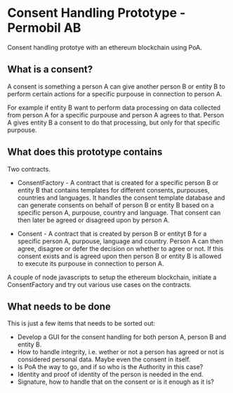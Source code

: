 # Consent Handling Prototype - Permobil AB
Consent handling prototye with an ethereum blockchain using PoA.
## What is a consent?
A consent is something a person A can give another person B or entity B to perform certain actions for a specific purpouse in connection to person A.

For example if entity B want to perform data processing on data collected from person A for a specific purpouse and person A agrees to that. Person A gives entity B a consent to do that processing, but only for that specific purpouse.
## What does this prototype contains
Two contracts.
- ConsentFactory - A contract that is created for a specific person B or entity B that contains templates for different consents, purpouses, countries and languages. It handles the consent template database and can generate consents on behalf of person B or entity B based on a specific person A, purpouse, country and language. That consent can then later be agreed or disagreed upon by person A.

- Consent - A contract that is created by person B or entityt B for a specific person A, purpouse, language and country. Person A can then agree, disagree or defer the decision on whether to agree or not. If this consent exists and is agreed upon then person B or entity B is allowed to execute its purpouse in connection to person A.

A couple of node javascripts to setup the ethereum blockchain, initiate a ConsentFactory and try out various use cases on the contracts.

## What needs to be done

This is just a few items that needs to be sorted out:
- Develop a GUI for the consent handling for both person A, person B and entity B.
- How to handle integrity, i.e. wether or not a person has agreed or not is considered personal data. Maybe even the consent in itself.
- Is PoA the way to go, and if so who is the Authority in this case?
- Identity and proof of identity of the person is needed in the end.
- Signature, how to handle that on the consent or is it enough as it is?


